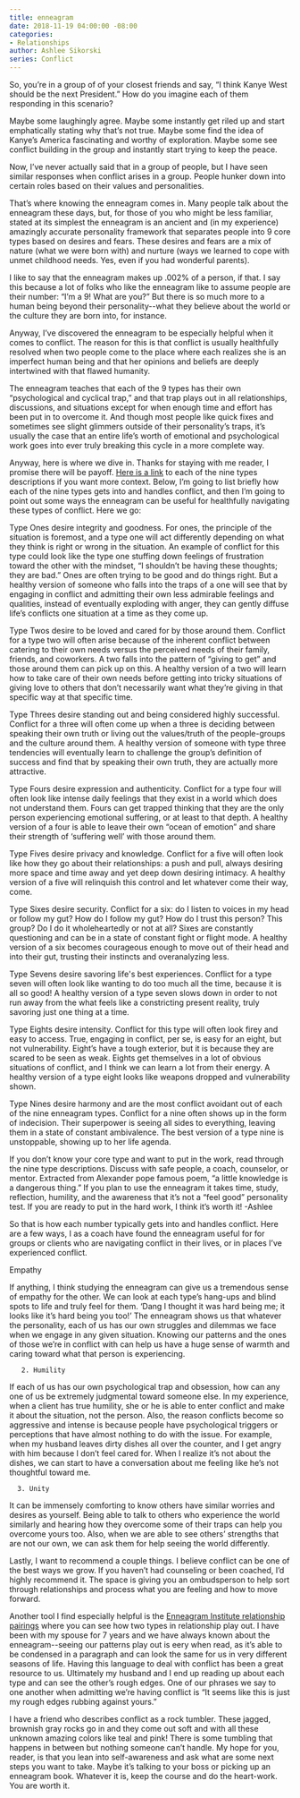 ```yaml
---
title: enneagram
date: 2018-11-19 04:00:00 -08:00
categories:
- Relationships
author: Ashlee Sikorski
series: Conflict
---
```


So, you’re in a group of of your closest friends and say, “I think Kanye West should be the next President.” How do you imagine each of them responding in this scenario?

Maybe some laughingly agree. Maybe some instantly get riled up and start emphatically stating why that’s not true. Maybe some find the idea of Kanye’s America fascinating and worthy of exploration. Maybe some see conflict building in the group and instantly start trying to keep the peace.

Now, I’ve never actually said that in a group of people, but I have seen similar responses when conflict arises in a group. People hunker down into certain roles based on their values and personalities.

That’s where knowing the enneagram comes in. Many people talk about the enneagram these days, but, for those of you who might be less familiar, stated at its simplest the enneagram is an ancient and (in my experience) amazingly accurate personality framework that separates people into 9 core types based on desires and fears. These desires and fears are a mix of nature (what we were born with) and nurture (ways we learned to cope with unmet childhood needs. Yes, even if you had wonderful parents). 

I like to say that the enneagram makes up .002% of a person, if that. I say this because a lot of folks who like the enneagram like to assume people are their number: “I’m a 9! What are you?” But there is so much more to a human being beyond their personality--what they believe about the world or the culture they are born into, for instance.

Anyway, I’ve discovered the enneagram to be especially helpful when it comes to conflict. The reason for this is that conflict is usually healthfully resolved when two people come to the place where each realizes she is an imperfect human being and that her opinions and beliefs are deeply intertwined with that flawed humanity. 

The enneagram teaches that each of the 9 types has their own “psychological and cyclical trap,” and that trap plays out in all relationships, discussions, and situations except for when enough time and effort has been put in to overcome it. And though most people like quick fixes and sometimes see slight glimmers outside of their personality’s traps, it’s usually the case that an entire life’s worth of emotional and psychological work goes into ever truly breaking this cycle in a more complete way.

Anyway, here is where we dive in. Thanks for staying with me reader, I promise there will be payoff. [Here is a link](https://www.enneagraminstitute.com/type-descriptions) to each of the nine types descriptions if you want more context. Below, I’m going to list briefly how each of the nine types gets into and handles conflict, and then I’m going to point out some ways the enneagram can be useful for healthfully navigating these types of conflict. Here we go:

Type Ones desire integrity and goodness. For ones, the principle of the situation is foremost, and a type one will act differently depending on what they think is right or wrong in the situation. An example of conflict for this type could look like the type one stuffing down feelings of frustration toward the other with the mindset, “I shouldn’t be having these thoughts; they are bad.” Ones are often trying to be good and do things right. But a healthy version of someone who falls into the traps of a one will see that by engaging in conflict and admitting their own less admirable feelings and qualities, instead of eventually exploding with anger, they can gently diffuse life’s conflicts one situation at a time as they come up.

Type Twos desire to be loved and cared for by those around them. Conflict for a type two will often arise because of the inherent conflict between catering to their own needs versus the perceived needs of their family, friends, and coworkers. A two falls into the pattern of “giving to get” and those around them can pick up on this. A healthy version of a two will learn how to take care of their own needs before getting into tricky situations of giving love to others that don’t necessarily want what they’re giving in that specific way at that specific time. 

Type Threes desire standing out and being considered highly successful. Conflict for a three will often come up when a three is deciding between speaking their own truth or living out the values/truth of the people-groups and the culture around them. A healthy version of someone with type three tendencies will eventually learn to challenge the group’s definition of success and find that by speaking their own truth, they are actually more attractive. 

Type Fours desire expression and authenticity. Conflict for a type four will often look like intense daily feelings that they exist in a world which does not understand them. Fours can get trapped thinking that they are the only person experiencing emotional suffering, or at least to that depth. A healthy version of a four is able to leave their own “ocean of emotion” and share their strength of ‘suffering well’ with those around them.  

Type Fives desire privacy and knowledge. Conflict for a five will often look like how they go about their relationships: a push and pull, always desiring more space and time away and yet deep down desiring intimacy. A healthy version of a five will relinquish this control and let whatever come their way, come. 

Type Sixes desire security. Conflict for a six: do I listen to voices in my head or follow my gut? How do I follow my gut? How do I trust this person? This group? Do I do it wholeheartedly or not at all? Sixes are constantly questioning and can be in a state of constant fight or flight mode. A healthy version of a six becomes courageous enough to move out of their head and into their gut, trusting their instincts and overanalyzing less.

Type Sevens desire savoring life's best experiences. Conflict for a type seven will often look like wanting to do too much all the time, because it is all so good! A healthy version of a type seven slows down in order to not run away from the what feels like a constricting present reality, truly savoring just one thing at a time. 

Type Eights desire intensity. Conflict for this type will often look firey and easy to access. True, engaging in conflict, per se, is easy for an eight, but not vulnerability. Eight’s have a tough exterior, but it is because they are scared to be seen as weak. Eights get themselves in a lot of obvious situations of conflict, and I think we can learn a lot from their energy. A healthy version of a type eight looks like weapons dropped and vulnerability shown. 

Type Nines desire harmony and are the most conflict avoidant out of each of the nine enneagram types. Conflict for a nine often shows up in the form of indecision. Their superpower is seeing all sides to everything, leaving them in a state of constant ambivalence. The best version of a type nine is unstoppable, showing up to her life agenda. 




If you don’t know your core type and want to put in the work, read through the nine type descriptions. Discuss with safe people, a coach, counselor, or mentor. Extracted from Alexander pope famous poem, “a little knowledge is a dangerous thing.” If you plan to use the enneagram it takes time, study, reflection, humility, and the awareness that it’s not a “feel good” personality test. If you are ready to put in the hard work, I think it’s worth it! -Ashlee 

So that is how each number typically gets into and handles conflict. Here are a few ways, I as a coach have found the enneagram useful for for groups or clients who are navigating conflict in their lives, or in places I’ve experienced conflict.

Empathy

If anything, I think studying the enneagram can give us a tremendous sense of empathy for the other. We can look at each type’s hang-ups and blind spots to life and truly feel for them. ‘Dang I thought it was hard being me; it looks like it’s hard being you too!’ The enneagram shows us that whatever the personality, each of us has our own struggles and dilemmas we face when we engage in any given situation. Knowing our patterns and the ones of those we’re in conflict with can help us have a huge sense of warmth and caring toward what that person is experiencing. 

       2. Humility

If each of us has our own psychological trap and obsession, how can any one of us be extremely judgmental toward someone else. In my experience, when a client has true humility, she or he is able to enter conflict and make it about the situation, not the person. Also, the reason conflicts become so aggressive and intense is because people have psychological triggers or perceptions that have almost nothing to do with the issue. For example, when my husband leaves dirty dishes all over the counter, and I get angry with him because I don’t feel cared for. When I realize it’s not about the dishes, we can start to have a conversation about me feeling like he’s not thoughtful toward me.

      3. Unity

It can be immensely comforting to know others have similar worries and desires as yourself. Being able to talk to others who experience the world similarly and hearing how they overcome some of their traps can help you overcome yours too. Also, when we are able to see others’ strengths that are not our own, we can ask them for help seeing the world differently. 


Lastly, I want to recommend a couple things. I believe conflict can be one of the best ways we grow. If you haven’t had counseling or been coached, I’d highly recommend it. The space is giving you an ombudsperson to help sort through relationships and process what you are feeling and how to move forward. 

Another tool I find especially helpful is the [Enneagram Institute relationship pairings](https://www.enneagraminstitute.com/the-enneagram-type-combinations/) where you can see how two types in relationship play out. I have been with my spouse for 7 years and we have always known about the enneagram--seeing our patterns play out is eery when read, as it’s able to be condensed in a paragraph and can look the same for us in very different seasons of life. Having this language to deal with conflict has been a great resource to us. Ultimately my husband and I end up reading up about each type and can see the other’s rough edges. One of our phrases we say to one another when admitting we’re having conflict is “It seems like this is just my rough edges rubbing against yours.” 

I have a friend who describes conflict as a rock tumbler. These jagged, brownish gray rocks go in and they come out soft and with all these unknown amazing colors like teal and pink! There is some tumbling that happens in between but nothing someone can’t handle. My hope for you, reader, is that you lean into self-awareness and ask what are some next steps you want to take. Maybe it’s talking to your boss or picking up an enneagram book. Whatever it is, keep the course and do the heart-work. You are worth it.

